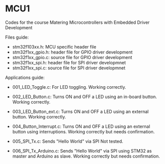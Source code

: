 # MCU1
Codes for the course Matering Microcontrollers with Embedded Driver Development

Files guide:
- stm32f103xx.h: MCU specific header file
- stm32f1xx_gpio.h: header file for GPIO driver development
- stm32f1xx_gpio.c: source file for GPIO driver development
- stm32f1xx_spi.h: header file for SPI driver developmnet
- stm32f1xx_spi.c: source file for SPI driver developmnet

Applications guide:
- 001_LED_Toggle.c: 
  For LED toggling.
  Working correctly.
 
- 002_LED_Button.c:
  Turns ON and OFF a LED using an in-board button.
  Working correctly.
 
- 003_LED_Button_ext.c:
  Turns ON and OFF a LED using an external button.
  Working correctly.
  
- 004_Button_Interrupt.c:
 Turns ON and OFF a LED using an external button using interruptions.
 Working correctly but needs confirmation.
 
- 005_SPI_Tx.c:
  Sends "Hello World" via SPI
  Not tested.
  
- 006_SPI_Tx_Arduino.c:
  Sends "Hello World" via SPI using STM32 as master and Arduino as slave.
  Working correctly but needs confirmation.
  
  

